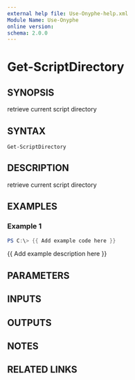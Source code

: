 ```yaml
---
external help file: Use-Onyphe-help.xml
Module Name: Use-Onyphe
online version:
schema: 2.0.0
---
```


# Get-ScriptDirectory

## SYNOPSIS
retrieve current script directory

## SYNTAX

```
Get-ScriptDirectory
```

## DESCRIPTION
retrieve current script directory

## EXAMPLES

### Example 1
```powershell
PS C:\> {{ Add example code here }}
```

{{ Add example description here }}

## PARAMETERS

## INPUTS

## OUTPUTS

## NOTES

## RELATED LINKS

